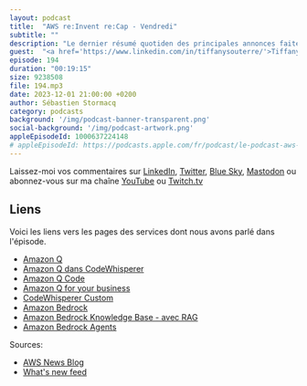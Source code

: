 ```yaml
---
layout: podcast
title:  "AWS re:Invent re:Cap - Vendredi"
subtitle: ""
description: "Le dernier résumé quotiden des principales annonces faites à re:Invent 2023. Enregistré à Las Vegas le Vendredi 1er décembre 2023."
guest:  "<a href='https://www.linkedin.com/in/tiffanysouterre/'>Tiffany Souterre</a>, Developer Advocate, AWS"
episode: 194
duration: "00:19:15" 
size: 9238508
file: 194.mp3
date: 2023-12-01 21:00:00 +0200
author: Sébastien Stormacq
category: podcasts
background: '/img/podcast-banner-transparent.png'
social-background: '/img/podcast-artwork.png'
appleEpisodeId: 1000637224148
# appleEpisodeId: https://podcasts.apple.com/fr/podcast/le-podcast-aws-en-français/id1452118442
---
```


Laissez-moi vos commentaires sur [LinkedIn](https://www.linkedin.com/in/sebastienstormacq/), [Twitter](https://twitter.com/sebsto), [Blue Sky](https://bsky.app/profile/sebsto.bsky.social), [Mastodon](https://awscommunity.social/@sebsto) ou abonnez-vous sur ma chaîne [YouTube](https://www.youtube.com/sebsto) ou [Twitch.tv](https://www.twitch.tv/sebAWS)

## Liens

Voici les liens vers les pages des services dont nous avons parlé dans l'épisode.

- [Amazon Q](https://aws.amazon.com/q/)
- [Amazon Q dans CodeWhisperer](https://aws.amazon.com/codewhisperer/q/)
- [Amazon Q Code](https://aws.amazon.com/blogs/aws/upgrade-your-java-applications-with-amazon-q-code-transformation-preview/)
- [Amazon Q for your business](https://aws.amazon.com/q/business-expert/)
- [CodeWhisperer Custom](https://aws.amazon.com/codewhisperer/customize/)
- [Amazon Bedrock](https://aws.amazon.com/bedrock/)
- [Amazon Bedrock Knowledge Base - avec RAG](https://aws.amazon.com/bedrock/knowledge-bases/)
- [Amazon Bedrock Agents](https://aws.amazon.com/bedrock/agents/)


Sources: 

- [AWS News Blog](https://aws.amazon.com/blogs/aws/)
- [What's new feed](https://aws.amazon.com/about-aws/whats-new/2023/)
